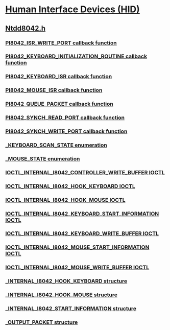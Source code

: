 # [Human Interface Devices (HID)](../_hid/index.md)
## [Ntdd8042.h](index.md)
### [PI8042_ISR_WRITE_PORT callback function](../ntdd8042/nc-ntdd8042-pi8042_isr_write_port.md)
### [PI8042_KEYBOARD_INITIALIZATION_ROUTINE callback function](../ntdd8042/nc-ntdd8042-pi8042_keyboard_initialization_routine.md)
### [PI8042_KEYBOARD_ISR callback function](../ntdd8042/nc-ntdd8042-pi8042_keyboard_isr.md)
### [PI8042_MOUSE_ISR callback function](../ntdd8042/nc-ntdd8042-pi8042_mouse_isr.md)
### [PI8042_QUEUE_PACKET callback function](../ntdd8042/nc-ntdd8042-pi8042_queue_packet.md)
### [PI8042_SYNCH_READ_PORT callback function](../ntdd8042/nc-ntdd8042-pi8042_synch_read_port.md)
### [PI8042_SYNCH_WRITE_PORT callback function](../ntdd8042/nc-ntdd8042-pi8042_synch_write_port.md)
### [_KEYBOARD_SCAN_STATE enumeration](../ntdd8042/ne-ntdd8042-_keyboard_scan_state.md)
### [_MOUSE_STATE enumeration](../ntdd8042/ne-ntdd8042-_mouse_state.md)
### [IOCTL_INTERNAL_I8042_CONTROLLER_WRITE_BUFFER IOCTL](../ntdd8042/ni-ntdd8042-ioctl_internal_i8042_controller_write_buffer.md)
### [IOCTL_INTERNAL_I8042_HOOK_KEYBOARD IOCTL](../ntdd8042/ni-ntdd8042-ioctl_internal_i8042_hook_keyboard.md)
### [IOCTL_INTERNAL_I8042_HOOK_MOUSE IOCTL](../ntdd8042/ni-ntdd8042-ioctl_internal_i8042_hook_mouse.md)
### [IOCTL_INTERNAL_I8042_KEYBOARD_START_INFORMATION IOCTL](../ntdd8042/ni-ntdd8042-ioctl_internal_i8042_keyboard_start_information.md)
### [IOCTL_INTERNAL_I8042_KEYBOARD_WRITE_BUFFER IOCTL](../ntdd8042/ni-ntdd8042-ioctl_internal_i8042_keyboard_write_buffer.md)
### [IOCTL_INTERNAL_I8042_MOUSE_START_INFORMATION IOCTL](../ntdd8042/ni-ntdd8042-ioctl_internal_i8042_mouse_start_information.md)
### [IOCTL_INTERNAL_I8042_MOUSE_WRITE_BUFFER IOCTL](../ntdd8042/ni-ntdd8042-ioctl_internal_i8042_mouse_write_buffer.md)
### [_INTERNAL_I8042_HOOK_KEYBOARD structure](../ntdd8042/ns-ntdd8042-_internal_i8042_hook_keyboard.md)
### [_INTERNAL_I8042_HOOK_MOUSE structure](../ntdd8042/ns-ntdd8042-_internal_i8042_hook_mouse.md)
### [_INTERNAL_I8042_START_INFORMATION structure](../ntdd8042/ns-ntdd8042-_internal_i8042_start_information.md)
### [_OUTPUT_PACKET structure](../ntdd8042/ns-ntdd8042-_output_packet.md)
